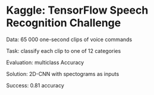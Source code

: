 # Kaggle: TensorFlow Speech Recognition Challenge

Data: 65 000 one-second clips of voice commands

Task: classify each clip to one of 12 categories

Evaluation: multiclass Accuracy

Solution: 2D-CNN with spectograms as inputs

Success: 0.81 accuracy
